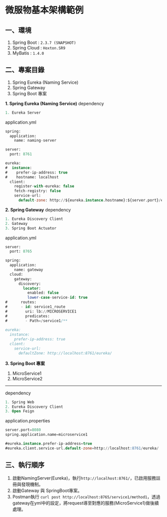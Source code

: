 # 微服物基本架構範例
**一、環境**
---
1. Spring Boot : `2.3.7 (SNAPSHOT)`
2. Spring Cloud : `Hoxton.SR9`
3. MyBatis : `1.4.0`

**二、專案目錄**
---
1. Spring Eureka (Naming Service)
2. Spring Gateway
3. Spring Boot 專案



**1. Spring Eureka (Naming Service)**
dependency
```sql
1. Eureka Server
```

application.yml
```sql
spring:
  application:
    name: naming-server

server:
  port: 8761

eureka:
#  instance:
#    prefer-ip-address: true
#    hostname: localhost
  client:
    register-with-eureka: false
    fetch-registry: false
    service-url:
      default-zone: http://${eureka.instance.hostname}:${server.port}/eureka/ ##Eureka Server的位址

```

**2. Spring Gateway**
dependency
```sql
1. Eureka Discovery Client
2. Gateway
3. Spring Boot Actuator 
```

application.yml
```sql
server:
  port: 8765

spring:
  application:
    name: gateway
  cloud:
    gateway:
      discovery:
        locator:
          enabled: false
          lower-case-service-id: true
#      routes:
#      - id: service1_route
#        uri: lb://MICROSERVICE1
#        predicates:
#        - Path=/service1/**
        
eureka:
  instance:
    prefer-ip-address: true
  client:
    service-url:
      defaultZone: http://localhost:8761/eureka/


```

**3. Spring Boot 專案**
1. MicroService1
2. MicroService2
----------------

dependency
```sql
1. Spring Web
2. Eureka Discovery Client
3. Open Feign
```

application.properties
```sql
server.port=8080
spring.application.name=microservice1

#eureka.instance.prefer-ip-address=true
#eureka.client.service-url.default-zone=http://localhost:8761/eureka/
```

**三、執行順序**
---
1. 啟動NamingServer(Eureka)，執行`http://localhost:8761/`，已啟用服務註冊與發現機制。
2. 啟動Gateway 與 SpringBoot專案。
3. Postman執行 `curl post http://localhost:8765/service1/method1`，透過gateway在yml中的設定，將request導至對應的服務(MicroService1)做後續處理。
